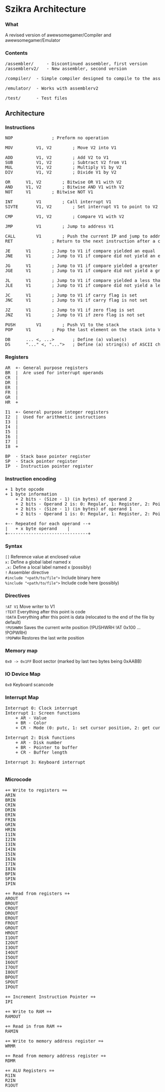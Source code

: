 # Szikra Architecture

### What
A revised version of awewsomegamer/Compiler and awewsomegamer/Emulator

### Contents
<pre>
/assembler/ 	- Discontinued assembler, first version
/assemblerv2/   - New assembler, second version

/compiler/	- Simple compiler designed to compile to the assembly language (not yet worked on)

/emulator/ 	- Works with assemblerv2

/test/		- Test files 
</pre>

## Architecture

### Instructions
<pre>
NOP				  ; Preform no operation

MOV 		V1, V2 		  ; Move V2 into V1

ADD 		V1, V2 		  ; Add V2 to V1
SUB 		V1, V2 		  ; Subtract V2 from V1
MUL 		V1, V2 		  ; Multiply V1 by V2
DIV 		V1, V2 		  ; Divide V1 by V2

OR		V1, V2 		  ; Bitwise OR V1 with V2
AND		V1, V2 		  ; Bitwise AND V1 with V2
NOT		V1	  	  ; Bitwise NOT V1

INT 		V1		  ; Call interrupt V1
SIVTE 		V1, V2 		  ; Set interrupt V1 to point to V2

CMP 		V1, V2 		  ; Compare V1 with V2

JMP 		V1		  ; Jump to address V1

CALL 		V1		  ; Push the current IP and jump to address V1
RET				  ; Return to the next instruction after a call

JE		V1	   	  ; Jump to V1 if compare yielded an equal
JNE		V1	   	  ; Jump to V1 if compare did not yield an equal

JG		V1	   	  ; Jump to V1 if compare yielded a greater than
JGE		V1	   	  ; Jump to V1 if compare did not yield a greater than

JL		V1	   	  ; Jump to V1 if compare yielded a less than
JLE		V1	   	  ; Jump to V1 if compare did not yield a less than

JC		V1	   	  ; Jump to V1 if carry flag is set
JNC		V1	   	  ; Jump to V1 if carry flag is not set

JZ		V1	   	  ; Jump to V1 if zero flag is set
JNZ		V1		  ; Jump to V1 if zero flag is not set

PUSH		V1		  ; Push V1 to the stack
POP		V1 	   	  ; Pop the last element on the stack into V1

DB		... <, ...> 	  ; Define (a) value(s)
DS		"..." <, "...">   ; Define (a) string(s) of ASCII characters
</pre>

### Registers
<pre>
AR	+- General purpose registers
BR	|  Are used for interrupt operands
CR	|
DR	|
ER	|
FR	|
GR	|
HR	+

I1	+- General purpose integer registers
I2	|  Used for arithmetic instructions
I3	|
I4	|
I5	|
I6	|
I7	|
I8	+

BP	- Stack base pointer register
SP	- Stack pointer register
IP	- Instruction pointer register
</pre>

### Instruction encoding
<pre>
+ 1 byte opcode
+ 1 byte information
	+ 2 bits - (Size - 1) (in bytes) of operand 2
	+ 2 bits - Operand 2 is: 0: Regular, 1: Register, 2: Pointer, 3: Register Pointer
	+ 2 bits - (Size - 1) (in bytes) of operand 1
	+ 2 bits - Operand 1 is: 0: Regular, 1: Register, 2: Pointer, 3: Register Pointer

+-- Repeated for each operand --+
|	+ x byte operand	|
+-------------------------------+
</pre>

### Syntax
`[]` Reference value at enclosed value <br>
`x:` Define a global label named x <br>
`.x:` Define a local label named x (possibly)<br>
`!` Assembler directive <br>
`#include "<path/to/file">` Include binary here<br>
`%include "<path/to/file">` Include code here (possibly)<br>

### Directives
`!AT V1` Move writer to V1 <br>
`!TEXT` Everything after this point is code <br>
`!DATA` Everything after this point is data (relocated to the end of the file by default) <br>
`!PUSHWRH` Saves the current write position (!PUSHWRH !AT 0x100 ... !POPWRH) <br>
`!POPWRH` Restores the last write position <br>

### Memory map
`0x0 -> 0x1FF` Boot sector (marked by last two bytes being 0xAABB)

### IO Device Map
`0x0` Keyboard scancode

### Interrupt Map
<pre>
Interrupt 0: Clock interrupt
Interrupt 1: Screen functions
	+ AR - Value
	+ BR - Color
	+ CR - Mode (0: putc, 1: set cursor position, 2: get cursor position, 3: draw point)

Interrupt 2: Disk functions
	+ AR - Disk number
	+ BR - Pointer to buffer
	+ CR - Buffer length

Interrupt 3: Keyboard interrupt

</pre>

### Microcode
<pre>
+= Write to registers =+
ARIN
BRIN
CRIN
DRIN
ERIN
FRIN
GRIN
HRIN
I1IN
I2IN
I3IN
I4IN
I5IN
I6IN
I7IN
I8IN
BPIN
SPIN
IPIN

+= Read from registers =+
AROUT
BROUT
CROUT
DROUT
EROUT
FROUT
GROUT
HROUT
I1OUT
I2OUT
I3OUT
I4OUT
I5OUT
I6OUT
I7OUT
I8OUT
BPOUT
SPOUT
IPOUT

+= Increment Instruction Pointer =+
IPI

+= Write to RAM =+
RAMOUT

+= Read in from RAM =+
RAMIN

+= Write to memory address register =+
WRMR

+= Read from memory address register =+
RDMR

+= ALU Registers =+
R1IN
R2IN
R1OUT
</pre>